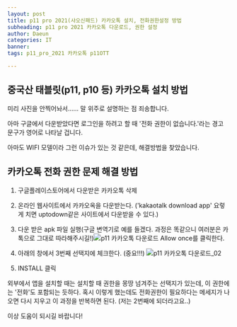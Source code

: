 ```yaml
---
layout: post
title: p11 pro 2021(샤오신패드) 카카오톡 설치, 전화권한설정 방법
subheading: p11 pro 2021 카카오톡 다운로드, 권한 설정
author: Daeun
categories: IT
banner:
tags: p11_pro_2021 카카오톡 p11OTT

---
```


## 중국산 태블릿(p11, p10 등) 카카오톡 설치 방법
미리 사진을 안찍어놔서...... 말 위주로 설명하는 점 죄송합니다.

아마 구글에서 다운받았다면 로그인을 하려고 할 때 '전화 권한이 없습니다.'라는 경고 문구가 영어로 나타날 겁니다.

아마도 WIFI 모델이라 그런 이슈가 있는 것 같은데, 해결방법을 찾았습니다.

## 카카오톡 전화 권한 문제 해결 방법
1. 구글플레이스토어에서 다운받은 카카오톡 삭제
2. 온라인 웹사이트에서 카카오옥을 다운받는다. ('kakaotalk download app' 요렇게 치면 uptodown같은 사이트에서 다운받을 수 있다.)
3. 다운 받은 apk 파일 실행(구글 변역기로 예를 들겠다. 과정은 똑같으니 여러분은 카톡으로 그대로 따라해주시길!)![p11 카카오톡 다운로드](https://user-images.githubusercontent.com/79370538/155821519-beecb22c-6dd1-4b9e-a119-4672b2cd1a21.jpg)
Allow once를 클릭한다.

4. 아래의 창에서 3번째 선택지에 체크한다. (중요!!!)
![p11 카카오톡 다운로드_02](https://user-images.githubusercontent.com/79370538/155821523-d56f4c75-088d-4af3-b066-44bb474ba3f0.jpg)

5. INSTALL 클릭

외부에서 앱을 설치할 때는 설치할 때 권한을 몽땅 넘겨주는 선택지가 있는데, 이 권한에는 '전화'도 포함되는 듯하다. 혹시 이렇게 했는데도 전화권한이 필요하다는 메세지가 나오면 다시 지우고 이 과정을 반복하면 된다. (저는 2번째에 되더라고요..)

이상 도움이 되시길 바랍니다!
